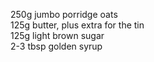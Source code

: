250g jumbo porridge oats <br>
125g butter, plus extra for the tin <br>
125g light brown sugar<br>
2-3 tbsp golden syrup 